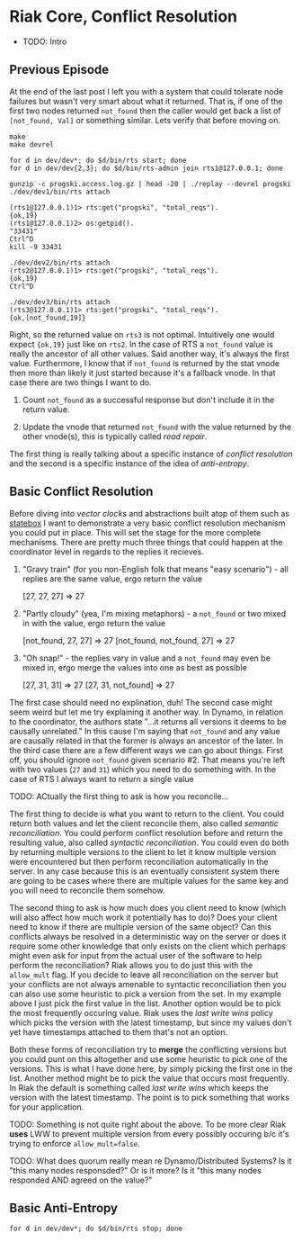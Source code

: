 Riak Core, Conflict Resolution
==========

* TODO: Intro


Previous Episode
----------

At the end of the last post I left you with a system that could tolerate node failures but wasn't very smart about what it returned.  That is, if one of the first two nodes returned `not_found` then the caller would get back a list of `[not_found, Val]` or something similar.  Lets verify that before moving on.

    make
    make devrel
    
    for d in dev/dev*; do $d/bin/rts start; done
    for d in dev/dev{2,3}; do $d/bin/rts-admin join rts1@127.0.0.1; done
    
    gunzip -c progski.access.log.gz | head -20 | ./replay --devrel progski
    ./dev/dev1/bin/rts attach
    
    (rts1@127.0.0.1)1> rts:get("progski", "total_reqs").
    {ok,19}
    (rts1@127.0.0.1)2> os:getpid().
    "33431"
    Ctrl^D
    kill -9 33431
    
    ./dev/dev2/bin/rts attach
    (rts2@127.0.0.1)1> rts:get("progski", "total_reqs").
    {ok,19}
    Ctrl^D
    
    ./dev/dev3/bin/rts attach
    (rts3@127.0.0.1)1> rts:get("progski", "total_reqs").
    {ok,[not_found,19]}

Right, so the returned value on `rts3` is not optimal.  Intuitively one would expect `{ok,19}` just like on `rts2`.  In the case of RTS a `not_found` value is really the ancestor of all other values.  Said another way, it's always the first value.  Furthermore, I know that if `not_found` is returned by the stat vnode then more than likely it just started because it's a fallback vnode.  In that case there are two things I want to do.

1. Count `not_found` as a successful response but don't include it in the return value.

2. Update the vnode that returned `not_found` with the value returned by the other vnode(s), this is typically called _read repair_.


The first thing is really talking about a specific instance of _conflict resolution_ and the second is a specific instance of the idea of _anti-entropy_.

Basic Conflict Resolution
----------

Before diving into _vector clocks_ and abstractions built atop of them such as [statebox](https://github.com/mochi/statebox) I want to demonstrate a very basic conflict resolution mechanism you could put in place.  This will set the stage for the more complete mechanisms.  There are pretty much three things that could happen at the coordinator level in regards to the replies it recieves.

1. "Gravy train" (for you non-English folk that means "easy scenario") - all replies are the same value, ergo return the value

    [27, 27, 27] => 27

2. "Partly cloudy" (yea, I'm mixing metaphors) - a `not_found` or two mixed in with the value, ergo return the value

    [not_found, 27, 27] => 27
    [not_found, not_found, 27] => 27

3. "Oh snap!" - the replies vary in value and a `not_found` may even be mixed in, ergo merge the values into one as best as possible

    [27, 31, 31] => 27
    [27, 31, not_found] => 27


The first case should need no explination, duh!  The second case might seem weird but let me try explaining it another way.  In Dynamo, in relation to the coordinator, the authors state "...it returns all versions it deems to be causally unrelated."  In this cause I'm saying that `not_found` and any value are causally related in that the former is always an ancestor of the later.  In the third case there are a few different ways we can go about things.  First off, you should ignore `not_found` given scenario #2.  That means you're left with two values (`27` and `31`) which you need to do something with.  In the case of RTS I always want to return a single value

TODO: ACtually the first thing to ask is how you reconcile...

The first thing to decide is what you want to return to the client.  You could return both values and let the client reconcile them, also called _semantic reconciliation_.  You could perform conflict resolution before and return the resulting value, also called _syntactic reconciliation_.  You could even do both by returning multiple versions to the client to let it know multiple version were encountered but then perform reconciliation automatically in the server.  In any case because this is an eventually consistent system there are going to be cases where there are multiple values for the same key and you will need to reconcile them somehow.

The second thing to ask is how much does you client need to know (which will also affect how much work it potentially has to do)?  Does your client need to know if there are multiple version of the same object?  Can this conflicts always be resolved in a deterministic way on the server or does it require some other knowledge that only exists on the client which perhaps might even ask for input from the actual user of the software to help perform the reconciliation?  Riak allows you to do just this with the `allow_mult` flag.  If you decide to leave all reconciliation on the server but your conflicts are not always amenable to syntactic reconciliation then you can also use some heuristic to pick a version from the set.  In my example above I just pick the first value in the list.  Another option would be to pick the most frequently occuring value.  Riak uses the _last write wins_ policy which picks the version with the latest timestamp, but since my values don't yet have timestamps attached to them that's not an option.


Both these forms of reconciliation try to **merge** the conflicting versions but you could punt on this altogether and use some heuristic to pick one of the versions.  This is what I have done here, by simply picking the first one in the list.  Another method might be to pick the value that occurs most frequently.  In Riak the default is something called _last write wins_ which keeps the version with the latest timestamp.  The point is to pick something that works for your application.

TODO: Something is not quite right about the above.  To be more clear Riak **uses** LWW to prevent multiple version from every possibly occuring b/c it's trying to enforce `allow_mult=false`.

TODO: What does quorum really mean re Dynamo/Distributed Systems?  Is it "this many nodes responsded?"  Or is it more?  Is it "this many nodes responded AND agreed on the value?"

Basic Anti-Entropy
----------




    for d in dev/dev*; do $d/bin/rts stop; done


